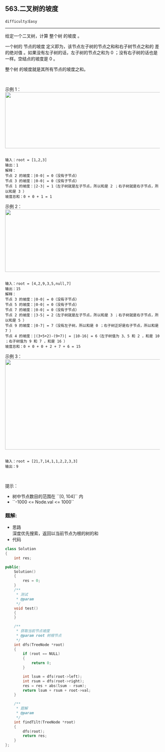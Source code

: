 ## 563.二叉树的坡度
``difficulty``:``Easy``  
<hr>
给定一个二叉树，计算 整个树 的坡度 。

一个树的 节点的坡度 定义即为，该节点左子树的节点之和和右子树节点之和的 差的绝对值 。如果没有左子树的话，左子树的节点之和为 0 ；没有右子树的话也是一样。空结点的坡度是 0 。

整个树 的坡度就是其所有节点的坡度之和。

 

示例 1：
<img alt="" src="https://assets.leetcode.com/uploads/2020/10/20/tilt1.jpg" style="width: 712px; height: 182px;" />
```

输入：root = [1,2,3]
输出：1
解释：
节点 2 的坡度：|0-0| = 0（没有子节点）
节点 3 的坡度：|0-0| = 0（没有子节点）
节点 1 的坡度：|2-3| = 1（左子树就是左子节点，所以和是 2 ；右子树就是右子节点，所以和是 3 ）
坡度总和：0 + 0 + 1 = 1

```

示例 2：
<img alt="" src="https://assets.leetcode.com/uploads/2020/10/20/tilt2.jpg" style="width: 800px; height: 203px;" />
```

输入：root = [4,2,9,3,5,null,7]
输出：15
解释：
节点 3 的坡度：|0-0| = 0（没有子节点）
节点 5 的坡度：|0-0| = 0（没有子节点）
节点 7 的坡度：|0-0| = 0（没有子节点）
节点 2 的坡度：|3-5| = 2（左子树就是左子节点，所以和是 3 ；右子树就是右子节点，所以和是 5 ）
节点 9 的坡度：|0-7| = 7（没有左子树，所以和是 0 ；右子树正好是右子节点，所以和是 7 ）
节点 4 的坡度：|(3+5+2)-(9+7)| = |10-16| = 6（左子树值为 3、5 和 2 ，和是 10 ；右子树值为 9 和 7 ，和是 16 ）
坡度总和：0 + 0 + 0 + 2 + 7 + 6 = 15

```

示例 3：
<img alt="" src="https://assets.leetcode.com/uploads/2020/10/20/tilt3.jpg" style="width: 800px; height: 293px;" />
```

输入：root = [21,7,14,1,1,2,2,3,3]
输出：9

```

 

提示：

<ul>
	<li>树中节点数目的范围在 ``[0, 104]`` 内</li>
	<li>``-1000 <= Node.val <= 1000``</li>
</ul>

### 题解:  
* 思路  
深度优先搜索，返回以当前节点为根的树的和
* 代码  
```c++
class Solution
{
    int res;

public:
    Solution()
    {
        res = 0;
    }
    /**
     * 测试
     * @param
     */
    void test()
    {
    }

    /**
     * 获取当前节点坡度
     * @param root 树根节点
     */
    int dfs(TreeNode *root)
    {
        if (root == NULL)
        {
            return 0;
        }

        int lsum = dfs(root->left);
        int rsum = dfs(root->right);
        res = res + abs(lsum - rsum);
        return lsum + rsum + root->val;
    }

    /**
     * 题解
     * @param
     */
    int findTilt(TreeNode *root)
    {
        dfs(root);
        return res;
    }
};
```